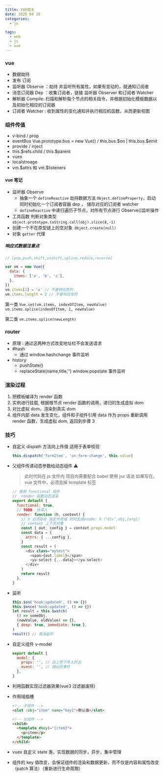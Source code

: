 ```yaml
---
title: VUE相关
date: 2020 04 10
categories:
  - js

tags:
  - web
  - js
  - vue
---
```


### vue

- 数据劫持
- 发布 订阅
- 监听器 Observe ：劫持 并监听所有属性，如果有变动的，就通知订阅者
- 消息订阅器 Dep ：收集订阅者，链接 监听器 Observer 和订阅者 Watcher
- 解析器 Compile: 扫描和解析每个节点的相关指令，并根据初始化模板数据以及初始化相应的订阅器
- 订阅者 Watcher : 收到属性的变化通知并执行相应的函数，从而更新视图

### 组件传值

- v-bind / prop
- eventBus Vue.prototype.bus = new Vue() / this.bus.\$on | this.bus.\$emit
- provide / inject
- this.\$refs.child / this.\$parent
- vuex
- localstroage
- vm.\$attrs 和 vm.\$listeners

#### vue 笔记

- 监听器 Observe
  - 抽象一个 `defineReactive` 劫持数据方法 `Object.defineProperty`，启动同时初始化一个订阅者容器 dep ， 储存对应的订阅者 watcher
  - `defineReactive` 中递归遍历子节点，对所有节点进行 Observe()监听操作
- 工具函数 判断对象类型 `object.prototype.toString.call(obj).slice(8,-1)`
- 创建一个不在原型链上的空对象` Object.create(null)`
- 对象 `getter` 代理

##### 响应式数据注意点

```js
// [pop,push,shift,unshift,splice,reduce,reverse]

var vm = new Vue({
  data: {
    items: ['a', 'b', 'c'],
  },
})
vm.items[1] = 'x' // 不是响应性的
vm.items.length = 2 // 不是响应性的
```

第一类
`Vue.set(vm.items, indexOfItem, newValue)`
`vm.items.splice(indexOfItem, 1, newValue)`

第二类
`vm.items.splice(newLength)`

### router

- 原理 : 通过这两种方式改变地址栏不会发送请求
- #hash
  - 通过 window.hashchange 事件监听
- history
  - pushState()
  - replaceState(name,title,'')
    window.popstate 事件监听

### 渲染过程

1. 把模板编译为 render 函数
2. 实例进行挂载, 根据根节点 render 函数的调用，递归的生成虚拟 dom
3. 对比虚拟 dom，渲染到真实 dom
4. 组件内部 data 发生变化，组件和子组件引用 data 作为 props 重新调用 render 函数，生成虚拟 dom, 返回到步骤 3

### 技巧

- 自定义 dispath 方法向上传值 适用于表单校验

  ```js
  this.dispatch('formItem', 'on-form-change', this.value)
  ```

- 父组件传递动态参数给动态组件
  ⚠️

  > 此时代码在.js 文件内
  > 项目内需要配合 babel 使用 jsx 语法
  > 如果写在。vue 文件中，必须去掉 template 标签

  ```js
  // 使用 functional 组件
  //  render 函数动态渲染
  export default {
    functional: true,
    // TODO  待深入
    render: function (h, context) {
      // h 必须存在 指定作用域 同时生成vnode: h（‘div’,obj,[arg]）
      // context 上下文对象
      const { out, config } = context.props.model
      const data = {
        attrs: { ...config },
      }
      const result = (
        <div class="mytest">
          <span>{out.label}</span>
          <yu-select {...data}></yu-select>
        </div>
      )
      return result
    },
  }
  ```

- 监听

  ```js
  this.$on('hook:updated', () => {})
  this.$once('hook:updated', () => {})
  let result = this.$watch(
    () => someObj,
    (newValue, oldValue) => {},
    { deep: true, immediate: true },
  )
  result() // 取消监听
  ```

- 自定义组件 v-model

  ```js
  export default {
    model: {
      props: '', // 自上而下传入的志
      event: '', // 抛出的事件
    },
  }
  ```

- 利用函数实现过滤器效果(vue3 过滤器废除)
- 作用域插槽

  ```html
  <!-- 子组件 -->
  <slot :obj="item" name="key1">默认值</slot>

  <!-- 父组件 -->
  <child>
    <template #key1="{item}">
      <p>item</p>
    </template>
  </child>
  ```

- vuex 自定义 state 类，实现数据的同步，异步，集中管理
- 组件的 key 值改变，会保证组件的渲染和数据更新，而不仅是内容和属性改变 （patch 算法）（重新进行生命周期）
